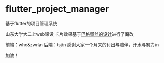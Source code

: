 # flutter_project_manager
基于flutter的项目管理系统

山东大学大二上web课设
卡片效果基于[巴格蛋丝的设计](https://www.bilibili.com/video/BV1464y1a7eF?from=search&seid=3631891984863214905&spm_id_from=333.337.0.0)进行了魔改

前端：whc&zwn\n
后端：tsj\n
感谢大家一个月来的付出与陪伴，汗水与努力\n

加油！
